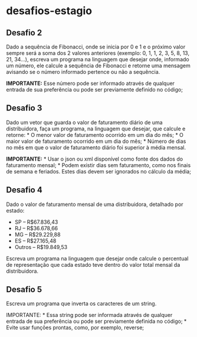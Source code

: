 # desafios-estagio

## Desafio 2
Dado a sequência de Fibonacci, onde se inicia por 0 e 1 e o próximo valor sempre será a soma dos 2 valores anteriores (exemplo: 0, 1, 1, 2, 3, 5, 8, 13, 21, 34...), escreva um programa na linguagem que desejar onde, informado um número, ele calcule a sequência de Fibonacci e retorne uma mensagem avisando se o número informado pertence ou não a sequência.

**IMPORTANTE:** Esse número pode ser informado através de qualquer entrada de sua preferência ou pode ser previamente definido no código;

## Desafio 3
Dado um vetor que guarda o valor de faturamento diário de uma distribuidora, faça um programa, na linguagem que desejar, que calcule e retorne:
    * O menor valor de faturamento ocorrido em um dia do mês;
    * O maior valor de faturamento ocorrido em um dia do mês;
    * Número de dias no mês em que o valor de faturamento diário foi superior à média mensal.

**IMPORTANTE:**
    * Usar o json ou xml disponível como fonte dos dados do faturamento mensal;
    * Podem existir dias sem faturamento, como nos finais de semana e feriados. Estes dias devem ser ignorados no cálculo da média;

## Desafio 4
Dado o valor de faturamento mensal de uma distribuidora, detalhado por estado:
* SP – R$67.836,43
* RJ – R$36.678,66
* MG – R$29.229,88
* ES – R$27.165,48
* Outros – R$19.849,53

Escreva um programa na linguagem que desejar onde calcule o percentual de representação que cada estado teve dentro do valor total mensal da distribuidora.  

## Desafio 5
Escreva um programa que inverta os caracteres de um string.

IMPORTANTE:
    * Essa string pode ser informada através de qualquer entrada de sua preferência ou pode ser previamente definida no código;
    * Evite usar funções prontas, como, por exemplo, reverse;